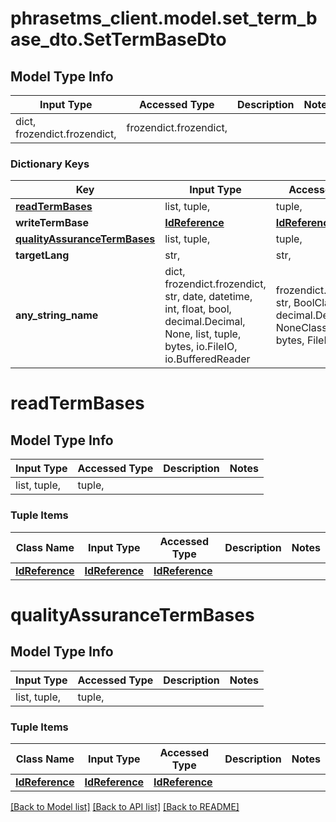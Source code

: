 # phrasetms_client.model.set_term_base_dto.SetTermBaseDto

## Model Type Info

| Input Type                   | Accessed Type          | Description | Notes |
| ---------------------------- | ---------------------- | ----------- | ----- |
| dict, frozendict.frozendict, | frozendict.frozendict, |             |

### Dictionary Keys

| Key                                                         | Input Type                                                                                                                                  | Accessed Type                                                                           | Description                                                        | Notes      |
| ----------------------------------------------------------- | ------------------------------------------------------------------------------------------------------------------------------------------- | --------------------------------------------------------------------------------------- | ------------------------------------------------------------------ | ---------- |
| **[readTermBases](#readTermBases)**                         | list, tuple,                                                                                                                                | tuple,                                                                                  |                                                                    | [optional] |
| **writeTermBase**                                           | [**IdReference**](IdReference.md)                                                                                                           | [**IdReference**](IdReference.md)                                                       |                                                                    | [optional] |
| **[qualityAssuranceTermBases](#qualityAssuranceTermBases)** | list, tuple,                                                                                                                                | tuple,                                                                                  |                                                                    | [optional] |
| **targetLang**                                              | str,                                                                                                                                        | str,                                                                                    |                                                                    | [optional] |
| **any_string_name**                                         | dict, frozendict.frozendict, str, date, datetime, int, float, bool, decimal.Decimal, None, list, tuple, bytes, io.FileIO, io.BufferedReader | frozendict.frozendict, str, BoolClass, decimal.Decimal, NoneClass, tuple, bytes, FileIO | any string name can be used but the value must be the correct type | [optional] |

# readTermBases

## Model Type Info

| Input Type   | Accessed Type | Description | Notes |
| ------------ | ------------- | ----------- | ----- |
| list, tuple, | tuple,        |             |

### Tuple Items

| Class Name                        | Input Type                        | Accessed Type                     | Description | Notes |
| --------------------------------- | --------------------------------- | --------------------------------- | ----------- | ----- |
| [**IdReference**](IdReference.md) | [**IdReference**](IdReference.md) | [**IdReference**](IdReference.md) |             |

# qualityAssuranceTermBases

## Model Type Info

| Input Type   | Accessed Type | Description | Notes |
| ------------ | ------------- | ----------- | ----- |
| list, tuple, | tuple,        |             |

### Tuple Items

| Class Name                        | Input Type                        | Accessed Type                     | Description | Notes |
| --------------------------------- | --------------------------------- | --------------------------------- | ----------- | ----- |
| [**IdReference**](IdReference.md) | [**IdReference**](IdReference.md) | [**IdReference**](IdReference.md) |             |

[[Back to Model list]](../../README.md#documentation-for-models) [[Back to API list]](../../README.md#documentation-for-api-endpoints) [[Back to README]](../../README.md)
